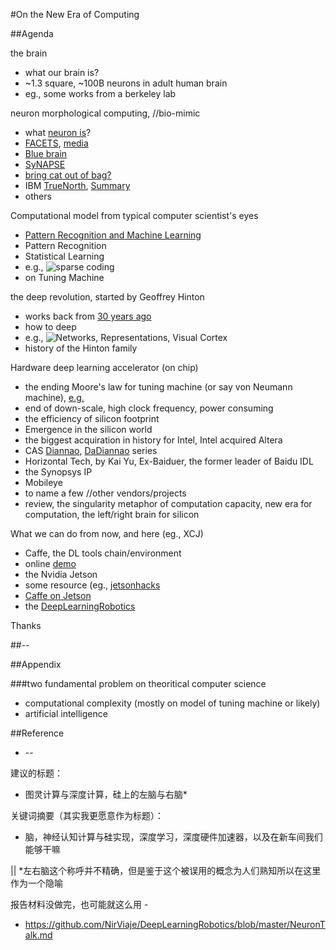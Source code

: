 #On the New Era of Computing

##Agenda

the brain
* what our brain is?
 * ~1.3 square, ~100B neurons in adult human brain
* eg., some works from a berkeley lab

neuron morphological computing, //bio-mimic
* what [neuron is](https://www.bing.com/images/search?q=neuron&qpvt=neuron&qpvt=neuron&FORM=IGRE)?
* [FACETS](https://facets.kip.uni-heidelberg.de/), [media](https://facets.kip.uni-heidelberg.de/public/media/download.html)
 * [Blue brain](http://bluebrain.epfl.ch/)
* [SyNAPSE](https://en.wikipedia.org/wiki/SyNAPSE)
 * [bring cat out of bag?](http://p9.hostingprod.com/@modha.org/blog/2009/11/)
 * IBM [TrueNorth](http://www.research.ibm.com/articles/brain-chip.shtml), [Summary](http://pic3.zhimg.com/3870589633debd7c0a00ef6e07f07072_r.jpg)
* others

Computational model from typical computer scientist's eyes
* [Pattern Recognition and Machine Learning](http://research.microsoft.com/en-us/um/people/cmbishop/prml/)
 * Pattern Recognition
 * Statistical Learning
  * e.g., ![sparse coding](http://img.my.csdn.net/uploads/201304/09/1365438678_4293.jpg)
* on Tuning Machine

the deep revolution, started by Geoffrey Hinton
* works back from [30 years ago](https://en.wikipedia.org/wiki/Deep_Learning)
* how to deep
 * e.g., ![Networks, Representations, Visual Cortex](http://img.my.csdn.net/uploads/201304/09/1365438722_9668.jpg)
* history of the Hinton family

Hardware deep learning accelerator (on chip)
* the ending Moore's law for tuning machine (or say von Neumann machine), [e.g.](http://news.mydrivers.com/1/102/102655.htm)
 * end of down-scale, high clock frequency, power consuming
 * the efficiency of silicon footprint
* Emergence in the silicon world
 * the biggest acquiration in history for Intel, Intel acquired Altera
 * CAS [Diannao](http://novel.ict.ac.cn/ychen/pdf/DianNao.pdf), [DaDiannao](http://novel.ict.ac.cn/ychen/pdf/DaDianNao.pdf) series
 * Horizontal Tech, by Kai Yu, Ex-Baiduer, the  former leader of Baidu IDL
 * the Synopsys IP
 * Mobileye
 * to name a few //other vendors/projects
* review, the singularity metaphor of computation capacity, new era for computation, the left/right brain for silicon

What we can do from now, and here (eg., XCJ)
* Caffe, the DL tools chain/environment
 * online [demo](http://demo.caffe.berkeleyvision.org/classify_url?imageurl=http%3A%2F%2Fimg6.douban.com%2Fview%2Fphoto%2Fphoto%2Fpublic%2Fp1566208968.jpg)
* the Nvidia Jetson
 * some resource (eg., [jetsonhacks](jetsonhacks.com)
 * [Caffe on Jetson](http://petewarden.com/2014/10/25/how-to-run-the-caffe-deep-learning-vision-library-on-nvidias-jetson-mobile-gpu-board/)
* the [DeepLearningRobotics](https://github.com/NirViaje/DeepLearningRobotics/new/master)

Thanks

##--

##Appendix

###two fundamental problem on theoritical computer science

* computational complexity (mostly on model of tuning machine or likely)
* artificial intelligence

##Reference

* --

建议的标题：

* 图灵计算与深度计算，硅上的左脑与右脑*

关键词摘要（其实我更愿意作为标题）：
* 脑，神经认知计算与硅实现，深度学习，深度硬件加速器，以及在新车间我们能够干嘛


|| *左右脑这个称呼并不精确，但是鉴于这个被误用的概念为人们熟知所以在这里作为一个隐喻

报告材料没做完，也可能就这么用 - 
* https://github.com/NirViaje/DeepLearningRobotics/blob/master/NeuronTalk.md
